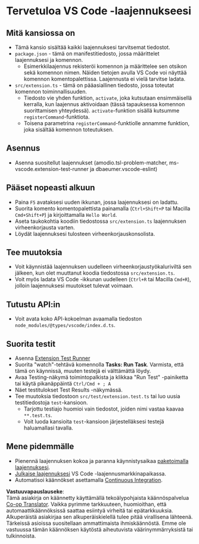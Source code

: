 <!--
CO_OP_TRANSLATOR_METADATA:
{
  "original_hash": "62b2632720dd39ef391d6b60b9b4bfb8",
  "translation_date": "2025-07-16T17:37:59+00:00",
  "source_file": "code/09.UpdateSamples/Aug/vscode/phiext/vsc-extension-quickstart.md",
  "language_code": "fi"
}
-->
# Tervetuloa VS Code -laajennukseesi

## Mitä kansiossa on

* Tämä kansio sisältää kaikki laajennuksesi tarvitsemat tiedostot.
* `package.json` - tämä on manifestitiedosto, jossa määrittelet laajennuksesi ja komennon.
  * Esimerkkilaajennus rekisteröi komennon ja määrittelee sen otsikon sekä komennon nimen. Näiden tietojen avulla VS Code voi näyttää komennon komentopalettissa. Laajennusta ei vielä tarvitse ladata.
* `src/extension.ts` - tämä on pääasiallinen tiedosto, jossa toteutat komennon toiminnallisuuden.
  * Tiedosto vie yhden funktion, `activate`, joka kutsutaan ensimmäisellä kerralla, kun laajennus aktivoidaan (tässä tapauksessa komennon suorittamisen yhteydessä). `activate`-funktion sisällä kutsumme `registerCommand`-funktiota.
  * Toisena parametrina `registerCommand`-funktiolle annamme funktion, joka sisältää komennon toteutuksen.

## Asennus

* Asenna suositellut laajennukset (amodio.tsl-problem-matcher, ms-vscode.extension-test-runner ja dbaeumer.vscode-eslint)

## Pääset nopeasti alkuun

* Paina `F5` avataksesi uuden ikkunan, jossa laajennuksesi on ladattu.
* Suorita komento komentopalettista painamalla (`Ctrl+Shift+P` tai Macilla `Cmd+Shift+P`) ja kirjoittamalla `Hello World`.
* Aseta taukokohtia koodiin tiedostossa `src/extension.ts` laajennuksen virheenkorjausta varten.
* Löydät laajennuksesi tulosteen virheenkorjauskonsolista.

## Tee muutoksia

* Voit käynnistää laajennuksen uudelleen virheenkorjaustyökaluriviltä sen jälkeen, kun olet muuttanut koodia tiedostossa `src/extension.ts`.
* Voit myös ladata VS Code -ikkunan uudelleen (`Ctrl+R` tai Macilla `Cmd+R`), jolloin laajennuksesi muutokset tulevat voimaan.

## Tutustu API:in

* Voit avata koko API-kokoelman avaamalla tiedoston `node_modules/@types/vscode/index.d.ts`.

## Suorita testit

* Asenna [Extension Test Runner](https://marketplace.visualstudio.com/items?itemName=ms-vscode.extension-test-runner)
* Suorita "watch"-tehtävä komennolla **Tasks: Run Task**. Varmista, että tämä on käynnissä, muuten testejä ei välttämättä löydy.
* Avaa Testing-näkymä toimintopalkista ja klikkaa "Run Test" -painiketta tai käytä pikanäppäintä `Ctrl/Cmd + ; A`
* Näet testitulokset Test Results -näkymässä.
* Tee muutoksia tiedostoon `src/test/extension.test.ts` tai luo uusia testitiedostoja `test`-kansioon.
  * Tarjottu testiajo huomioi vain tiedostot, joiden nimi vastaa kaavaa `**.test.ts`.
  * Voit luoda kansioita `test`-kansioon järjestelläksesi testejä haluamallasi tavalla.

## Mene pidemmälle

* Pienennä laajennuksen kokoa ja paranna käynnistysaikaa [paketoimalla laajennuksesi](https://code.visualstudio.com/api/working-with-extensions/bundling-extension).
* [Julkaise laajennuksesi](https://code.visualstudio.com/api/working-with-extensions/publishing-extension) VS Code -laajennusmarkkinapaikassa.
* Automatisoi käännökset asettamalla [Continuous Integration](https://code.visualstudio.com/api/working-with-extensions/continuous-integration).

**Vastuuvapauslauseke**:  
Tämä asiakirja on käännetty käyttämällä tekoälypohjaista käännöspalvelua [Co-op Translator](https://github.com/Azure/co-op-translator). Vaikka pyrimme tarkkuuteen, huomioithan, että automaattikäännöksissä saattaa esiintyä virheitä tai epätarkkuuksia. Alkuperäistä asiakirjaa sen alkuperäiskielellä tulee pitää virallisena lähteenä. Tärkeissä asioissa suositellaan ammattimaista ihmiskäännöstä. Emme ole vastuussa tämän käännöksen käytöstä aiheutuvista väärinymmärryksistä tai tulkinnoista.